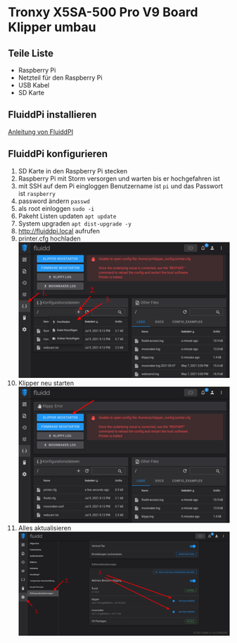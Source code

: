 # Tronxy X5SA-500 Pro V9 Board Klipper umbau

## Teile Liste
- Raspberry Pi
- Netzteil für den Raspberry Pi
- USB Kabel
- SD Karte

## FluiddPi installieren
[Anleitung von FluiddPI](https://docs.fluidd.xyz/installation/fluiddpi)

## FluiddPi konfigurieren
1. SD Karte in den Raspberry Pi stecken
1. Raspberry Pi mit Storm versorgen und warten bis er hochgefahren ist
1. mit SSH auf dem Pi eingloggen Benutzername ist `pi` und das Passwort ist `raspberry`
1. password ändern `passwd`
1. als root einloggen `sudo -i`
1. Pakeht Listen updaten `apt update`
1. System upgraden `apt dist-upgrade -y`
1. http://fluiddpi.local aufrufen
1. printer.cfg hochladen
![Bild mit den Schritten zum Datei hochladen](/bilder/fluidd-config-hochladen.png)
1. Klipper neu starten
![Bild Klipper neu starten](/bilder/fluidd-klipper-neustarten.png)
1. Alles aktualisieren
![Bild Klipper neu starten](/bilder/fluidd-alles-aktualisieren.png)
